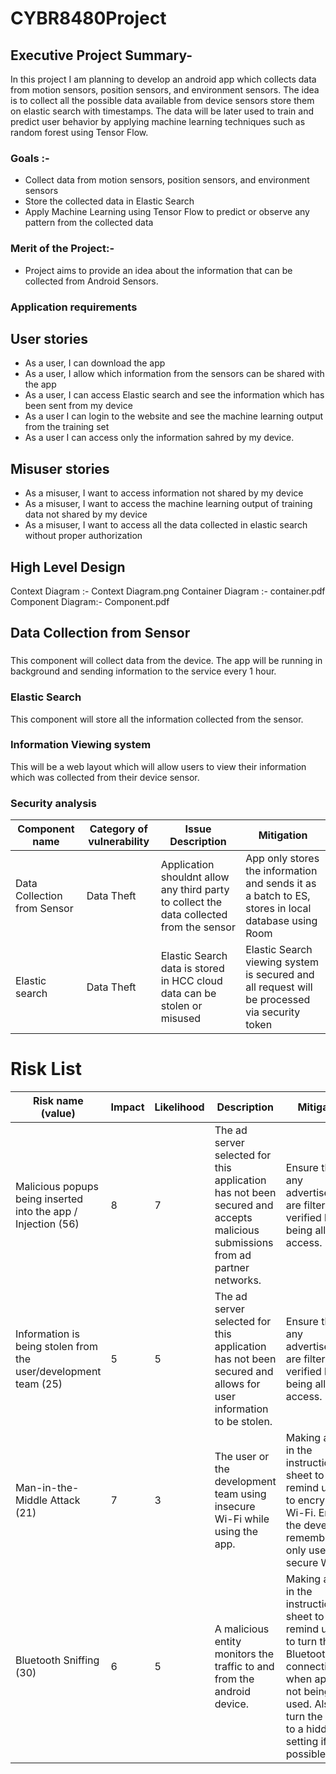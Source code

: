 # CYBR8480Project
## Executive Project Summary-
 In this project I am planning to develop an android app which collects data from motion sensors, position sensors, and  environment sensors.  The idea is to collect all the possible data available from device sensors store them on elastic search with timestamps. The data will be later used to train and predict user behavior by applying machine learning techniques such as random forest using Tensor Flow.
### Goals :- 
* Collect data from motion sensors, position sensors, and  environment sensors
* Store the collected data in Elastic Search
* Apply Machine Learning using Tensor Flow to predict or observe any pattern from the collected data 

### Merit of the Project:- 
 * Project aims to provide an idea about the information that can be collected from Android Sensors. 
### Application requirements 
## User stories
* As a user, I can download the app
* As a user, I allow which information from the sensors can be shared with the app
* As a user, I can access Elastic search and see the information which has been sent from my device
* As a user I can login to the website and see the machine learning output from the training set
* As a user I can access only the information sahred by my device.

## Misuser stories
* As a misuser, I want to access information not shared by my device
* As a misuser, I want to access the machine learning output of training data not shared by my device
* As a misuser, I want to access all the data collected in elastic search without proper authorization

## High Level Design
Context Diagram :- Context Diagram.png
Container Diagram :- container.pdf
Component Diagram:- Component.pdf

## Data Collection from Sensor
### 
This component will collect data from the device. The app will be running in background and sending information to the service every 1 hour. 
### Elastic Search
This component will store all the information collected from the sensor.

### Information Viewing system
This will be a web layout which will allow users to view their information which was collected from their device sensor.


### Security analysis
| Component name | Category of vulnerability | Issue Description | Mitigation |
|----------------|---------------------------|-------------------|------------|
|Data Collection from Sensor|Data Theft | Application shouldnt allow any third party to collect the data collected from the sensor | App only stores the information and sends it as a batch to ES, stores in local database using Room |
|Elastic search |Data Theft| Elastic Search data is stored in HCC cloud data can be stolen or misused  |Elastic Search viewing system is secured and all request will be processed via security token  |


# Risk List  
|Risk name (value)  | Impact     | Likelihood | Description | Mitigation |
|-------------------|------------|------------|-------------|------------|
| Malicious popups being inserted into the app / Injection (56) | 8 | 7 | The ad server selected for this application has not been secured and accepts malicious submissions from ad partner networks. | Ensure that any advertisements are filtered or verified before being allowed access.|
| Information is being stolen from the user/development team (25) | 5 | 5 | The ad server selected for this application has not been secured and allows for user information to be stolen. | Ensure that any advertisements are filtered or verified before being allowed access.|
| Man-in-the-Middle Attack (21)| 7 | 3 | The user or the development team using insecure Wi-Fi while using the app.| Making a note in the instruction sheet to remind users to encrypt their Wi-Fi. Ensure the developer remembers to only use secure Wi-Fi. | 
| Bluetooth Sniffing (30)| 6 | 5 | A malicious entity monitors the traffic to and from the android device. | Making a note in the instruction sheet to remind users to turn their Bluetooth connection off when app is not being used. Also to turn the device to a hidden setting if at all possible. |  
